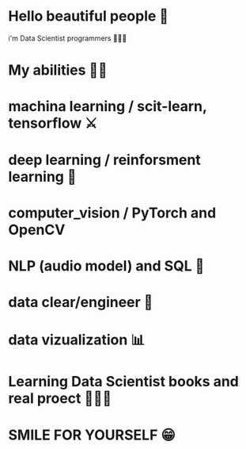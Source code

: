 # Hello beautiful people 🤩
i'm Data Scientist programmers 👨🏽‍💻
# My abilities 🥷🏼
# machina learning / scit-learn, tensorflow ⚔️
# deep learning / reinforsment learning  🤖
# computer_vision / PyTorch and OpenCV
# NLP (audio model) and SQL  👾
# data clear/engineer 🤖  
# data vizualization  📊
# Learning Data Scientist books and real proect  👨🏽‍💻
# SMILE FOR YOURSELF 😁
